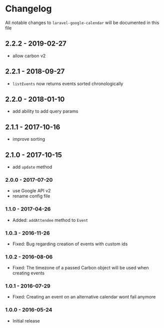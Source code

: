 # Changelog

All notable changes to `laravel-google-calendar` will be documented in this file

## 2.2.2 - 2019-02-27
- allow carbon v2

## 2.2.1 - 2018-09-27
- `listEvents` now returns events sorted chronologically

## 2.2.0 - 2018-01-10
- add ability to add query params

## 2.1.1 - 2017-10-16
- improve sorting

## 2.1.0 - 2017-10-15
- add `update` method

### 2.0.0 - 2017-07-20
- use Google API v2
- rename config file

### 1.1.0 - 2017-04-26
- Added: `addAttendee` method to `Event`

### 1.0.3 - 2016-11-26
- Fixed: Bug regarding creation of events with custom ids

### 1.0.2 - 2016-08-06
- Fixed: The timezone of a passed Carbon object will be used when creating events

### 1.0.1 - 2016-07-29
- Fixed: Creating an event on an alternative calendar wont fail anymore

### 1.0.0 - 2016-05-24
- Initial release
